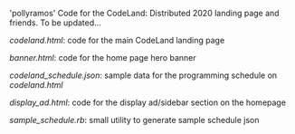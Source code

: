 'pollyramos'
Code for the CodeLand: Distributed 2020 landing page and friends. To be updated...

_codeland.html_: code for the main CodeLand landing page

_banner.html_: code for the home page hero banner 

_codeland_schedule.json_: sample data for the programming schedule on _codeland.html_ 

_display_ad.html_: code for the display ad/sidebar section on the homepage

_sample_schedule.rb_: small utility to generate sample schedule json

